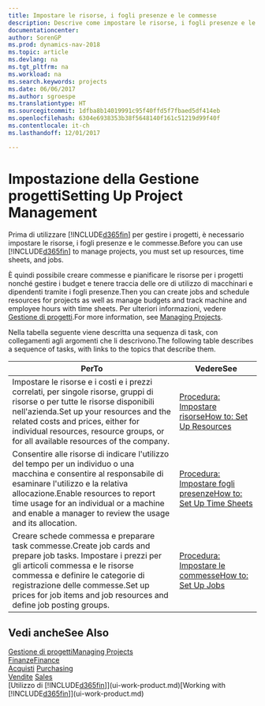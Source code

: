 ```yaml
---
title: Impostare le risorse, i fogli presenze e le commesse
description: Descrive come impostare le risorse, i fogli presenze e le commesse per gestire progetti.
documentationcenter: 
author: SorenGP
ms.prod: dynamics-nav-2018
ms.topic: article
ms.devlang: na
ms.tgt_pltfrm: na
ms.workload: na
ms.search.keywords: projects
ms.date: 06/06/2017
ms.author: sgroespe
ms.translationtype: HT
ms.sourcegitcommit: 1dfba8b14019991c95f40ffd5f7fbaed5df414eb
ms.openlocfilehash: 6304e6938353b38f5648140f161c51219d99f40f
ms.contentlocale: it-ch
ms.lasthandoff: 12/01/2017

---
```

# <a name="setting-up-project-management"></a><span data-ttu-id="2ab0f-103">Impostazione della Gestione progetti</span><span class="sxs-lookup"><span data-stu-id="2ab0f-103">Setting Up Project Management</span></span>
<span data-ttu-id="2ab0f-104">Prima di utilizzare [!INCLUDE[d365fin](includes/d365fin_md.md)] per gestire i progetti, è necessario impostare le risorse, i fogli presenze e le commesse.</span><span class="sxs-lookup"><span data-stu-id="2ab0f-104">Before you can use [!INCLUDE[d365fin](includes/d365fin_md.md)] to manage projects, you must set up resources, time sheets, and jobs.</span></span>

<span data-ttu-id="2ab0f-105">È quindi possibile creare commesse e pianificare le risorse per i progetti nonché gestire i budget e tenere traccia delle ore di utilizzo di macchinari e dipendenti tramite i fogli presenze.</span><span class="sxs-lookup"><span data-stu-id="2ab0f-105">Then you can create jobs and schedule resources for projects as well as manage budgets and track machine and employee hours with time sheets.</span></span> <span data-ttu-id="2ab0f-106">Per ulteriori informazioni, vedere [Gestione di progetti](projects-manage-projects.md).</span><span class="sxs-lookup"><span data-stu-id="2ab0f-106">For more information, see [Managing Projects](projects-manage-projects.md).</span></span>  

<span data-ttu-id="2ab0f-107">Nella tabella seguente viene descritta una sequenza di task, con collegamenti agli argomenti che li descrivono.</span><span class="sxs-lookup"><span data-stu-id="2ab0f-107">The following table describes a sequence of tasks, with links to the topics that describe them.</span></span>

| <span data-ttu-id="2ab0f-108">Per</span><span class="sxs-lookup"><span data-stu-id="2ab0f-108">To</span></span> | <span data-ttu-id="2ab0f-109">Vedere</span><span class="sxs-lookup"><span data-stu-id="2ab0f-109">See</span></span> |
| --- | --- |
| <span data-ttu-id="2ab0f-110">Impostare le risorse e i costi e i prezzi correlati, per singole risorse, gruppi di risorse o per tutte le risorse disponibili nell'azienda.</span><span class="sxs-lookup"><span data-stu-id="2ab0f-110">Set up your resources and the related costs and prices, either for individual resources, resource groups, or for all available resources of the company.</span></span> |[<span data-ttu-id="2ab0f-111">Procedura: Impostare risorse</span><span class="sxs-lookup"><span data-stu-id="2ab0f-111">How to: Set Up Resources</span></span>](projects-how-setup-resources.md) |
| <span data-ttu-id="2ab0f-112">Consentire alle risorse di indicare l'utilizzo del tempo per un individuo o una macchina e consentire al responsabile di esaminare l'utilizzo e la relativa allocazione.</span><span class="sxs-lookup"><span data-stu-id="2ab0f-112">Enable resources to report time usage for an individual or a machine and enable a manager to review the usage and its allocation.</span></span> |[<span data-ttu-id="2ab0f-113">Procedura: Impostare fogli presenze</span><span class="sxs-lookup"><span data-stu-id="2ab0f-113">How to: Set Up Time Sheets</span></span>](projects-how-setup-time-sheets.md) |
| <span data-ttu-id="2ab0f-114">Creare schede commessa e preparare task commesse.</span><span class="sxs-lookup"><span data-stu-id="2ab0f-114">Create job cards and prepare job tasks.</span></span> <span data-ttu-id="2ab0f-115">Impostare i prezzi per gli articoli commessa e le risorse commessa e definire le categorie di registrazione delle commesse.</span><span class="sxs-lookup"><span data-stu-id="2ab0f-115">Set up prices for job items and job resources and define job posting groups.</span></span> |[<span data-ttu-id="2ab0f-116">Procedura: Impostare le commesse</span><span class="sxs-lookup"><span data-stu-id="2ab0f-116">How to: Set Up Jobs</span></span>](projects-how-setup-jobs.md) |

## <a name="see-also"></a><span data-ttu-id="2ab0f-117">Vedi anche</span><span class="sxs-lookup"><span data-stu-id="2ab0f-117">See Also</span></span>
[<span data-ttu-id="2ab0f-118">Gestione di progetti</span><span class="sxs-lookup"><span data-stu-id="2ab0f-118">Managing Projects</span></span>](projects-manage-projects.md)  
[<span data-ttu-id="2ab0f-119">Finanze</span><span class="sxs-lookup"><span data-stu-id="2ab0f-119">Finance</span></span>](finance.md)  
<span data-ttu-id="2ab0f-120">[Acquisti](purchasing-manage-purchasing.md)       </span><span class="sxs-lookup"><span data-stu-id="2ab0f-120">[Purchasing](purchasing-manage-purchasing.md)       </span></span>  
<span data-ttu-id="2ab0f-121">[Vendite](sales-manage-sales.md)   </span><span class="sxs-lookup"><span data-stu-id="2ab0f-121">[Sales](sales-manage-sales.md)   </span></span>  
<span data-ttu-id="2ab0f-122">[Utilizzo di [!INCLUDE[d365fin](includes/d365fin_md.md)]](ui-work-product.md)</span><span class="sxs-lookup"><span data-stu-id="2ab0f-122">[Working with [!INCLUDE[d365fin](includes/d365fin_md.md)]](ui-work-product.md)</span></span>  

